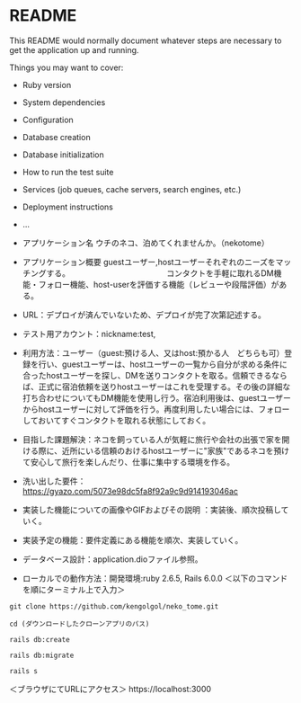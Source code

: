 # README

This README would normally document whatever steps are necessary to get the
application up and running.

Things you may want to cover:

* Ruby version

* System dependencies

* Configuration

* Database creation

* Database initialization

* How to run the test suite

* Services (job queues, cache servers, search engines, etc.)

* Deployment instructions

* ...

- アプリケーション名	ウチのネコ、泊めてくれませんか。（nekotome）
- アプリケーション概要	guestユーザー,hostユーザーそれぞれのニーズをマッチングする。
　　　　　　　　　　　　コンタクトを手軽に取れるDM機能・フォロー機能、host-userを評価する機能（レビューや段階評価）がある。
- URL：デプロイが済んでいないため、デプロイが完了次第記述する。
- テスト用アカウント：nickname:test, 

- 利用方法：ユーザー（guest:預ける人、又はhost:預かる人　どちらも可）登録を行い、guestユーザーは、hostユーザーの一覧から自分が求める条件に合ったhostユーザーを探し、DMを送りコンタクトを取る。信頼できるならば、正式に宿泊依頼を送りhostユーザーはこれを受理する。その後の詳細な打ち合わせについてもDM機能を使用し行う。宿泊利用後は、guestユーザーからhostユーザーに対して評価を行う。再度利用したい場合には、フォローしておいてすぐコンタクトを取れる状態にしておく。
- 目指した課題解決：ネコを飼っている人が気軽に旅行や会社の出張で家を開ける際に、近所にいる信頼のおけるhostユーザーに"家族"であるネコを預けて安心して旅行を楽しんだり、仕事に集中する環境を作る。
- 洗い出した要件：https://gyazo.com/5073e98dc5fa8f92a9c9d914193046ac
- 実装した機能についての画像やGIFおよびその説明	：実装後、順次投稿していく。
- 実装予定の機能：要件定義にある機能を順次、実装していく。
- データベース設計：application.dioファイル参照。
- ローカルでの動作方法：開発環境:ruby 2.6.5, Rails 6.0.0
＜以下のコマンドを順にターミナル上で入力＞
```
git clone https://github.com/kengolgol/neko_tome.git 
```
```
cd (ダウンロードしたクローンアプリのパス)
```

```
rails db:create
```
```
rails db:migrate
```
```
rails s
```
＜ブラウザにてURLにアクセス＞
https://localhost:3000

